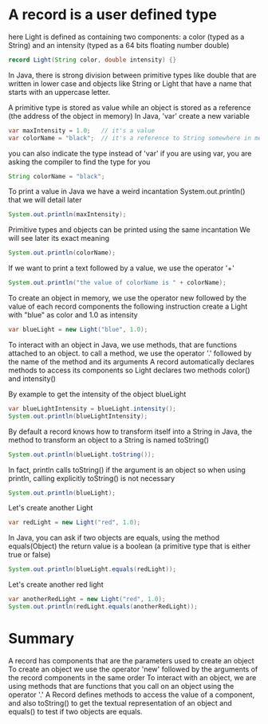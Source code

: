 
# A record is a user defined type
here Light is defined as containing two components: a color (typed as a String) and
an intensity (typed as a 64 bits floating number double) 
```java
record Light(String color, double intensity) {}
```

In Java, there is strong division between primitive types like double that are written in lower case and
objects like String or Light that have a name that starts with an uppercase letter.

A primitive type is stored as value while an object is stored as
a reference (the address of the object in memory)
In Java, 'var' create a new variable
```java
var maxIntensity = 1.0;   // it's a value
var colorName = "black";  // it's a reference to String somewhere in memory
```

you can also indicate the type instead of 'var'
if you are using var, you are asking the compiler to find the type for you
```java
String colorName = "black";
```


To print a value in Java we have a weird incantation System.out.println() that we will detail later
```java
System.out.println(maxIntensity);
```

Primitive types and objects can be printed using the same incantation
We will see later its exact meaning
```java
System.out.println(colorName);
```

If we want to print a text followed by a value, we use the operator '+'
```java
System.out.println("the value of colorName is " + colorName);
```

To create an object in memory, we use the operator new followed by the value of each record components
the following instruction create a Light with "blue" as color and 1.0 as intensity
```java
var blueLight = new Light("blue", 1.0);
```

To interact with an object in Java, we use methods, that are functions attached to an object.
to call a method, we use the operator '.' followed by the name of the method and its arguments
A record automatically declares methods to access its components so Light declares two methods
color() and intensity()

By example to get the intensity of the object blueLight
```java
var blueLightIntensity = blueLight.intensity();
System.out.println(blueLightIntensity);
```

By default a record knows how to transform itself into a String
in Java, the method to transform an object to a String is named toString()
```java
System.out.println(blueLight.toString());
```

In fact, println calls toString() if the argument is an object
so when using println, calling explicitly toString() is not necessary
```java
System.out.println(blueLight);
```

Let's create another Light
```java
var redLight = new Light("red", 1.0);
```

In Java, you can ask if two objects are equals, using the method equals(Object)
the return value is a boolean (a primitive type that is either true or false)
```java
System.out.println(blueLight.equals(redLight));
```

Let's create another red light
```java
var anotherRedLight = new Light("red", 1.0);
System.out.println(redLight.equals(anotherRedLight));
```

# Summary
A record has components that are the parameters used to create an object
To create an object we use the operator 'new' followed by the arguments of the
record components in the same order
To interact with an object, we are using methods that are functions that you
call on an object using the operator '.'
A Record defines methods to access the value of a component, and also
toString() to get the textual representation of an object and
equals() to test if two objects are equals.
